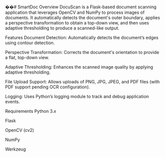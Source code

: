 ��#   S m a r t D o c 
Overview
DocuScan is a Flask-based document scanning application that leverages OpenCV and NumPy to process images of documents. It automatically detects the document's outer boundary, applies a perspective transformation to obtain a top-down view, and then uses adaptive thresholding to produce a scanned-like output.

Features
Document Detection: Automatically detects the document’s edges using contour detection.

Perspective Transformation: Corrects the document's orientation to provide a flat, top-down view.

Adaptive Thresholding: Enhances the scanned image quality by applying adaptive thresholding.

File Upload Support: Allows uploads of PNG, JPG, JPEG, and PDF files (with PDF support pending OCR configuration).

Logging: Uses Python’s logging module to track and debug application events.

Requirements
Python 3.x

Flask

OpenCV (cv2)

NumPy

Werkzeug
 
 
